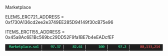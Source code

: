 Marketplace

ELEMS_ERC721_ADDRESS = 0xf730A136cd2ee2e3749EE285D94149f30cB75e96

ITEMS_ERC1155_ADDRESS = 0x45a8Ac6E1Bc569bc29DD52F9fa1BE7b4eEADcfEF

![alt text](coverage1.jpg)